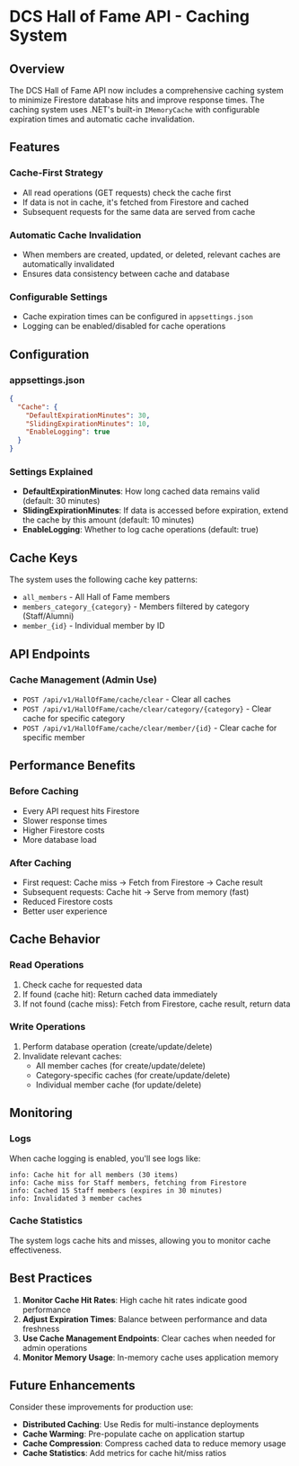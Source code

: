 # DCS Hall of Fame API - Caching System

## Overview

The DCS Hall of Fame API now includes a comprehensive caching system to minimize Firestore database hits and improve response times. The caching system uses .NET's built-in `IMemoryCache` with configurable expiration times and automatic cache invalidation.

## Features

### Cache-First Strategy
- All read operations (GET requests) check the cache first
- If data is not in cache, it's fetched from Firestore and cached
- Subsequent requests for the same data are served from cache

### Automatic Cache Invalidation
- When members are created, updated, or deleted, relevant caches are automatically invalidated
- Ensures data consistency between cache and database

### Configurable Settings
- Cache expiration times can be configured in `appsettings.json`
- Logging can be enabled/disabled for cache operations

## Configuration

### appsettings.json
```json
{
  "Cache": {
    "DefaultExpirationMinutes": 30,
    "SlidingExpirationMinutes": 10,
    "EnableLogging": true
  }
}
```

### Settings Explained
- **DefaultExpirationMinutes**: How long cached data remains valid (default: 30 minutes)
- **SlidingExpirationMinutes**: If data is accessed before expiration, extend the cache by this amount (default: 10 minutes)
- **EnableLogging**: Whether to log cache operations (default: true)

## Cache Keys

The system uses the following cache key patterns:
- `all_members` - All Hall of Fame members
- `members_category_{category}` - Members filtered by category (Staff/Alumni)
- `member_{id}` - Individual member by ID

## API Endpoints

### Cache Management (Admin Use)
- `POST /api/v1/HallOfFame/cache/clear` - Clear all caches
- `POST /api/v1/HallOfFame/cache/clear/category/{category}` - Clear cache for specific category
- `POST /api/v1/HallOfFame/cache/clear/member/{id}` - Clear cache for specific member

## Performance Benefits

### Before Caching
- Every API request hits Firestore
- Slower response times
- Higher Firestore costs
- More database load

### After Caching
- First request: Cache miss → Fetch from Firestore → Cache result
- Subsequent requests: Cache hit → Serve from memory (fast)
- Reduced Firestore costs
- Better user experience

## Cache Behavior

### Read Operations
1. Check cache for requested data
2. If found (cache hit): Return cached data immediately
3. If not found (cache miss): Fetch from Firestore, cache result, return data

### Write Operations
1. Perform database operation (create/update/delete)
2. Invalidate relevant caches:
   - All member caches (for create/update/delete)
   - Category-specific caches (for create/update/delete)
   - Individual member cache (for update/delete)

## Monitoring

### Logs
When cache logging is enabled, you'll see logs like:
```
info: Cache hit for all members (30 items)
info: Cache miss for Staff members, fetching from Firestore
info: Cached 15 Staff members (expires in 30 minutes)
info: Invalidated 3 member caches
```

### Cache Statistics
The system logs cache hits and misses, allowing you to monitor cache effectiveness.

## Best Practices

1. **Monitor Cache Hit Rates**: High cache hit rates indicate good performance
2. **Adjust Expiration Times**: Balance between performance and data freshness
3. **Use Cache Management Endpoints**: Clear caches when needed for admin operations
4. **Monitor Memory Usage**: In-memory cache uses application memory

## Future Enhancements

Consider these improvements for production use:
- **Distributed Caching**: Use Redis for multi-instance deployments
- **Cache Warming**: Pre-populate cache on application startup
- **Cache Compression**: Compress cached data to reduce memory usage
- **Cache Statistics**: Add metrics for cache hit/miss ratios